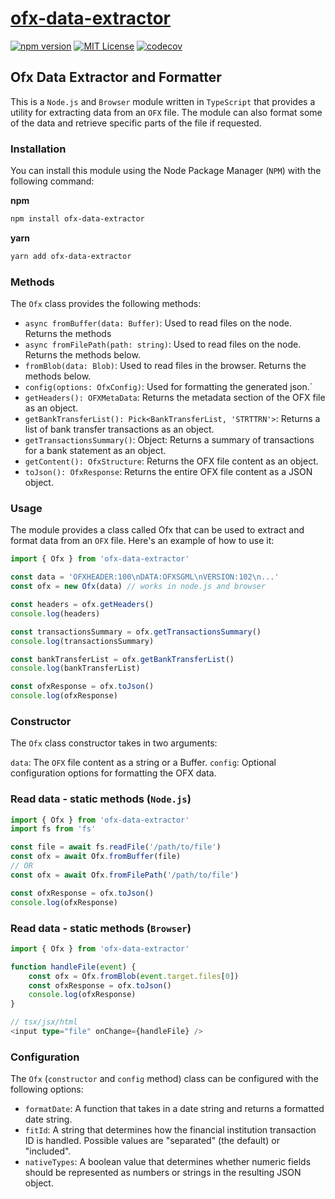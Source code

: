 # [ofx-data-extractor](https://www.npmjs.com/package/ofx-data-extractor)

[![npm version](https://badge.fury.io/js/ofx-data-extractor.svg)](https://badge.fury.io/js/ofx-data-extractor) [![MIT License][license-image]][license-url]
[![codecov](https://codecov.io/gh/Fabiopf02/ofx-data-extractor/branch/main/graph/badge.svg?token=L4A7E4H8IN)](https://codecov.io/gh/Fabiopf02/ofx-data-extractor)

## Ofx Data Extractor and Formatter
This is a `Node.js` and `Browser` module written in `TypeScript` that provides a utility for extracting data from an `OFX` file. The module can also format some of the data and retrieve specific parts of the file if requested.

### Installation
You can install this module using the Node Package Manager (`NPM`) with the following command:

**npm**
```bash
npm install ofx-data-extractor
```
**yarn**
```bash
yarn add ofx-data-extractor
```

### Methods
The `Ofx` class provides the following methods:

- `async fromBuffer(data: Buffer)`: Used to read files on the node. Returns the methods
- `async fromFilePath(path: string)`: Used to read files on the node. Returns the methods below.
- `fromBlob(data: Blob)`: Used to read files in the browser. Returns the methods below.
- `config(options: OfxConfig)`: Used for formatting the generated json.`
- `getHeaders(): OFXMetaData`: Returns the metadata section of the OFX file as an object.
- `getBankTransferList(): Pick<BankTransferList, 'STRTTRN'>`: Returns a list of bank transfer transactions as an object.
- `getTransactionsSummary()`: Object: Returns a summary of transactions for a bank statement as an object.
- `getContent(): OfxStructure`: Returns the OFX file content as an object.
- `toJson(): OfxResponse`: Returns the entire OFX file content as a JSON object.

### Usage
The module provides a class called Ofx that can be used to extract and format data from an `OFX` file. Here's an example of how to use it:

```typescript
import { Ofx } from 'ofx-data-extractor'

const data = 'OFXHEADER:100\nDATA:OFXSGML\nVERSION:102\n...'
const ofx = new Ofx(data) // works in node.js and browser

const headers = ofx.getHeaders()
console.log(headers)

const transactionsSummary = ofx.getTransactionsSummary()
console.log(transactionsSummary)

const bankTransferList = ofx.getBankTransferList()
console.log(bankTransferList)

const ofxResponse = ofx.toJson()
console.log(ofxResponse)
```
### Constructor
The `Ofx` class constructor takes in two arguments:

`data`: The `OFX` file content as a string or a Buffer.
`config`: Optional configuration options for formatting the OFX data.

### Read data - static methods (`Node.js`)
```typescript
import { Ofx } from 'ofx-data-extractor'
import fs from 'fs'

const file = await fs.readFile('/path/to/file')
const ofx = await Ofx.fromBuffer(file)
// OR
const ofx = await Ofx.fromFilePath('/path/to/file')

const ofxResponse = ofx.toJson()
console.log(ofxResponse)
```

### Read data - static methods (`Browser`)
```typescript
import { Ofx } from 'ofx-data-extractor'

function handleFile(event) {
    const ofx = Ofx.fromBlob(event.target.files[0])
    const ofxResponse = ofx.toJson()
    console.log(ofxResponse)
}

// tsx/jsx/html
<input type="file" onChange={handleFile} />
```


### Configuration
The `Ofx` (`constructor` and `config` method) class can be configured with the following options:

- `formatDate`: A function that takes in a date string and returns a formatted date string.
- `fitId`: A string that determines how the financial institution transaction ID is handled. Possible values are "separated" (the default) or "included".
- `nativeTypes`: A boolean value that determines whether numeric fields should be represented as numbers or strings in the resulting JSON object.

[license-image]: https://img.shields.io/badge/license-MIT-blue.svg?style=flat
[license-url]: LICENSE

